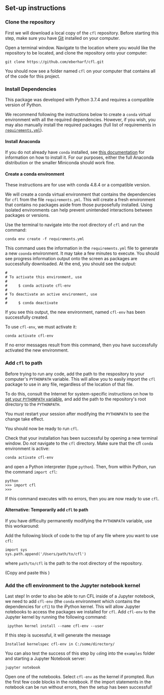 ## Set-up instructions


### Clone the repository

First we will download a local copy of the `cfl` repository. Before starting this step, make sure you have [Git](https://git-scm.com/) installed on your computer.

Open a terminal window. Navigate to the location where you would like the repository to be located, and clone the repository onto your computer:

```
git clone https://github.com/eberharf/cfl.git
```

You should now see a folder named `cfl` on your computer that contains all of the code for this project.


### Install Dependencies

This package was developed with Python 3.7.4 and requires a compatible version of Python.

We recommend following the instructions below to create a `conda` virtual environment with all the required dependencies. However, if you wish, you may also manually install the required packages (full list of requirements in [`requirements.yml`](https://github.com/eberharf/cfl/blob/master/requirements.yml)).


#### Install Anaconda 

If you do not already have `conda` installed, see [this documentation](https://docs.conda.io/projects/conda/en/latest/user-guide/install/) for information on how to install it. For our purposes, either the full Anaconda distribution or the smaller Miniconda should work fine.


#### Create a conda environment

These instructions are for use with conda 4.8.4 or a compatible version.

We will create a conda virtual environment that contains the dependencies for `cfl` from the file `requirements.yml`. This will create a fresh environment that contains no packages aside from those purposefully installed. Using isolated environments can help prevent unintended interactions between packages or versions.

Use the terminal to navigate into the root directory of `cfl` and run the command:
```
conda env create -f requirements.yml
```

This command uses the information in the `requirements.yml` file to generate a new `coonda` environment. It may take a few minutes to execute. You should see progress information output onto the screen as packages are successfully downloaded. At the end, you should see the output:

```
#
# To activate this environment, use
#
#     $ conda activate cfl-env
#
# To deactivate an active environment, use
#
#     $ conda deactivate
```

If you see this output, the new environment, named `cfl-env` has been successfully created.


To use `cfl-env`, we must activate it:

```
conda activate cfl-env
```

If no error messages result from this command, then you have successfully activated the new environment.


### Add `cfl` to path
Before trying to run any code, add the path to the respository to your computer's `PYTHONPATH` variable. This will allow you to easily import the `cfl` package to use in any file, regardless of the location of that file.

To do this, consult the Internet for system-specific instructions on how to [set your `PYTHONPATH` variable](https://bic-berkeley.github.io/psych-214-fall-2016/using_pythonpath.html), and add the path to the repository's root directory to the `PYTHONPATH`.

You must restart your session after modifying the `PYTHONPATH` to see the change take effect.

You should now be ready to run `cfl`.

Check that your installation has been successful by opening a new terminal window. Do _not_ navigate to the `cfl` directory. Make sure that the cfl `conda` environment is active:

```
conda activate cfl-env
```

and open a Python interpreter (type `python`). Then, from within Python, run the command `import cfl`:

```
python
>>> import cfl
>>>
```

If this command executes with no errors, then you are now ready to use `cfl`.

#### Alternative: Temporarily add `cfl` to path 

If you have difficulty permanently modifying the `PYTHONPATH` variable, use this workaround:

Add the following block of code to the top of any file where you want to use `cfl`:

```
import sys
sys.path.append('/Users/path/to/cfl')
```

where `path/to/cfl` is the path to the root directory of the repository.

(Copy and paste this )

### Add the cfl environment to the Jupyter notebook kernel

Last step! In order to also be able to run CFL inside of a Jupyter notebook, we need to add `cfl-env` (the `conda` environment which contains the dependencies for `cfl`) to the iPython kernel. This will allow Jupyter notebooks to access the packages we installed for `cfl`. Add `cfl-env` to the Jupyter kernel by running the following command:

```
 ipython kernel install --name cfl-env --user
```

If this step is sucessful, it will generate the message

```
Installed kernelspec cfl-env in C:/some/directory/
```

You can also test the success of this step by `cd`ing into the `examples` folder and starting a Jupyter Notebook server:

```
jupyter notebook
```

Open one of the notebooks. Select `cfl-env` as the kernel if prompted. Run the first few code blocks in the notebook. If the import statements in the notebook can be run without errors, then the setup has been successful!